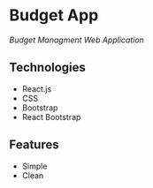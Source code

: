 # Budget App
*Budget Managment Web Application*

## Technologies
* React.js
* CSS
* Bootstrap
* React Bootstrap

## Features
* Simple
* Clean
